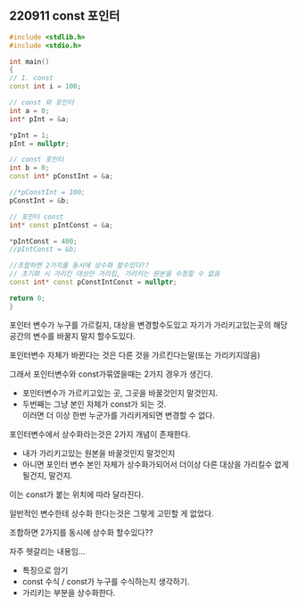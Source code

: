 ## 220911 const 포인터

```cpp
#include <stdlib.h>
#include <stdio.h>

int main()
{
// 1. const
const int i = 100;

// const 와 포인터
int a = 0;
int* pInt = &a;

*pInt = 1;
pInt = nullptr;

// const 포인터
int b = 0;
const int* pConstInt = &a;

//*pConstInt = 100;
pConstInt = &b;

// 포인터 const
int* const pIntConst = &a;

*pIntConst = 400;
//pIntConst = &b;

//조합하면 2가지를 동시에 상수화 할수있다??
// 초기화 시 가리킨 대상만 가리킴, 가리키는 원본을 수정할 수 없음
const int* const pConstIntConst = nullptr;

return 0;
}
```

포인터 변수가 누구를 가르킬지, 대상을 변경할수도있고
자기가 가리키고있는곳의 해당 공간의 변수를 바꿀지 말지 할수도있다.

포인터변수 자체가 바뀐다는 것은 다른 것을 가르킨다는말(또는 가리키지않음)

그래서 포인터변수와 const가묶였을때는 2가지 경우가 생긴다.  
* 포인터변수가 가르키고있는 곳, 그곳을 바꿀것인지 말것인지.  
* 두번째는 그냥 본인 자체가 const가 되는 것.  
이러면 더 이상 한번 누군가를 가리키게되면 변경할 수 없다.  

포인터변수에서 상수화라는것은 2가지 개념이 존재한다.   
* 내가 가리키고있는 원본을 바꿀것인지 말것인지   
* 아니면 포인터 변수 본인 자체가 상수화가되어서 더이상 다른 대상을 가리킬수 없게될건지, 말건지.  

이는 const가 붙는 위치에 따라 달라진다.  

일반적인 변수한테 상수화 한다는것은 그렇게 고민할 게 없었다.   

조합하면 2가지를 동시에 상수화 할수있다??  

자주 헷갈리는 내용임...  
* 특징으로 암기  
* const 수식 / const가 누구를 수식하는지 생각하기.    
* 가리키는 부분을 상수화한다.  
